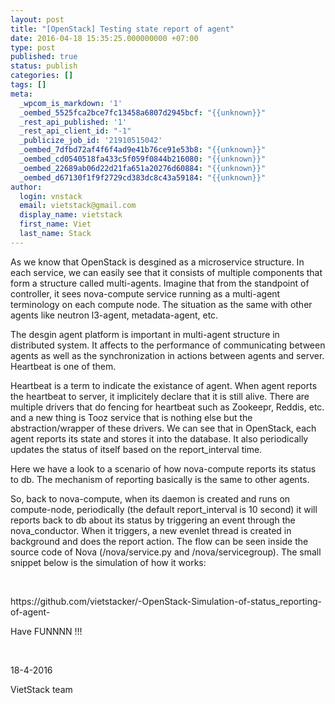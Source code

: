```yaml
---
layout: post
title: "[OpenStack] Testing state report of agent"
date: 2016-04-18 15:35:25.000000000 +07:00
type: post
published: true
status: publish
categories: []
tags: []
meta:
  _wpcom_is_markdown: '1'
  _oembed_5525fca2bce7fc13458a6807d2945bcf: "{{unknown}}"
  _rest_api_published: '1'
  _rest_api_client_id: "-1"
  _publicize_job_id: '21910515042'
  _oembed_7dfbd72af4f6f4ad9e41b76ce91e53b8: "{{unknown}}"
  _oembed_cd0540518fa433c5f059f0844b216080: "{{unknown}}"
  _oembed_22689ab06d22d21fa651a20276d60884: "{{unknown}}"
  _oembed_d67130f1f9f2729cd383dc8c43a59184: "{{unknown}}"
author:
  login: vnstack
  email: vietstack@gmail.com
  display_name: vietstack
  first_name: Viet
  last_name: Stack
---
```

<p>As we know that OpenStack is desgined as a microservice structure. In each service, we can easily see that it consists of multiple components that form a structure called multi-agents. Imagine that from the standpoint of controller, it sees nova-compute service running as a multi-agent terminology on each compute node. The situation as the same with other agents like neutron l3-agent, metadata-agent, etc.</p>
<p>The desgin agent platform is important in multi-agent structure in distributed system. It affects to the performance of communicating between agents as well as the synchronization in actions between agents and server. Heartbeat is one of them.</p>
<p>Heartbeat is a term to indicate the existance of agent. When agent reports the heartbeat to server, it implicitely declare that it is still alive. There are multiple drivers that do fencing for heartbeat such as Zookeepr, Reddis, etc. and a new thing is Tooz service that is nothing else but the abstraction/wrapper of these drivers. We can see that in OpenStack, each agent reports its state and stores it into the database. It also periodically updates the status of itself based on the report_interval time.</p>
<p>Here we have a look to a scenario of how nova-compute reports its status to db. The mechanism of reporting basically is the same to other agents.</p>
<p>So, back to nova-compute, when its daemon is created and runs on compute-node, periodically (the default report_interval is 10 second) it will reports back to db about its status by triggering an event through the nova_conductor. When it triggers, a new evenlet thread is created in background and does the report action. The flow can be seen inside the source code of Nova (/nova/service.py and /nova/servicegroup). The small snippet below is the simulation of how it works:</p>
<p>&nbsp;</p>
<p align="left">
<p>https://github.com/vietstacker/-OpenStack-Simulation-of-status_reporting-of-agent-</p>
<p>Have FUNNNN !!!</p>
<p>&nbsp;</p>
<p>18-4-2016</p>
<p>VietStack team</p>
